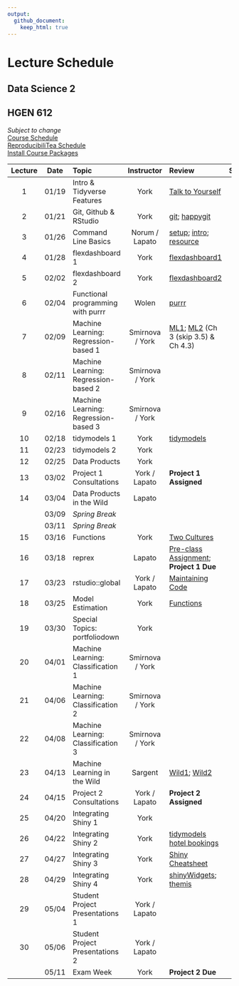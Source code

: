 ```yaml
---
output:
  github_document:
    keep_html: true
---
```


# Lecture Schedule
## Data Science 2
## HGEN 612
*Subject to change*  
[Course Schedule](https://github.com/tpyork/hgen-612/blob/main/course-info/hgen-612_lecture-schedule.md)  
[ReproducibiliTea Schedule](https://osf.io/g56qp/wiki/Schedule/)  
[Install Course Packages][26]


| Lecture | Date     | Topic                            | Instructor      | Review                                         | Slides       | Script     |  
| :-----: | :------: | :------------------------------- | :-------------: | :-----------------------                       | :----------: | :--------: |
| 1       | 01/19 | Intro & Tidyverse Features           | York            | [Talk to Yourself][7]                         |  [1][26], [2][27] | [1][28]|
| 2       | 01/21 | Git, Github & RStudio                | York            | [git][1]; [happygit][2]                       |  [1][29]     |            |  
| 3       | 01/26 | Command Line Basics                  | Norum / Lapato  | [setup][8]; [intro][9]; [resource][10]        |              |            |  
| 4       | 01/28 | flexdashboard 1                      | York            | [flexdashboard1][12]                          |              |            |  
| 5       | 02/02 | flexdashboard 2                      | York            | [flexdashboard2][13]                          |              |            |  
| 6       | 02/04 | Functional programming with purrr    | Wolen           | [purrr][11]                                   |              |            |  
| 7       | 02/09 | Machine Learning: Regression-based 1 | Smirnova / York | [ML1][3]; [ML2][4] (Ch 3 (skip 3.5) & Ch 4.3) |              |            |  
| 8       | 02/11 | Machine Learning: Regression-based 2 | Smirnova / York |                                               |              |            |  
| 9       | 02/16 | Machine Learning: Regression-based 3 | Smirnova / York |                                               |              |            |  
| 10      | 02/18 | tidymodels 1                         | York            | [tidymodels][15]                              |              |            |  
| 11      | 02/23 | tidymodels 2                         | York            |                                               |              |            |  
| 12      | 02/25 | Data Products                        | York            |                                               |              |            |  
| 13      | 03/02 | Project 1 Consultations              | York / Lapato   | **Project 1 Assigned**                        |              |            |  
| 14      | 03/04 | Data Products in the Wild            | Lapato          |                                               |              |            |  
|         | 03/09 | *Spring Break*                       |                 |                                               |              |            |
|         | 03/11 | *Spring Break*                       |                 |                                               |              |            |
| 15      | 03/16 | Functions                            | York            | [Two Cultures][14]                            |              |            |  
| 16      | 03/18 | reprex                               | Lapato          | [Pre-class Assignment][17]; **Project 1 Due** |              |            |  
| 17      | 03/23 | rstudio::global                      | York / Lapato   | [Maintaining Code][16]                        |              |            |  
| 18      | 03/25 | Model Estimation                     | York            | [Functions][20]                               |              |            |  
| 19      | 03/30 | Special Topics: portfoliodown        | York            |                                               |              |            |
| 20      | 04/01 | Machine Learning: Classification 1   | Smirnova / York |                                               |              |            |  
| 21      | 04/06 | Machine Learning: Classification 2   | Smirnova / York |                                               |              |            |  
| 22      | 04/08 | Machine Learning: Classification 3   | Smirnova / York |                                               |              |            |  
| 23      | 04/13 | Machine Learning in the Wild         | Sargent         | [Wild1][5]; [Wild2][6]                        |              |            |
| 24      | 04/15 | Project 2 Consultations              | York / Lapato   | **Project 2 Assigned**                        |              |            |  
| 25      | 04/20 | Integrating Shiny 1                  | York            |                                               |              |            |  
| 26      | 04/22 | Integrating Shiny 2                  | York            | [tidymodels hotel bookings][21]               |              |            |  
| 27      | 04/27 | Integrating Shiny 3                  | York            | [Shiny Cheatsheet][22]                        |              |            |  
| 28      | 04/29 | Integrating Shiny 4                  | York            | [shinyWidgets][23]; [themis][24]              |              |            |  
| 29      | 05/04 | Student Project Presentations 1      | York / Lapato   |                                               |              |            |  
| 30      | 05/06 | Student Project Presentations 2      | York / Lapato   |                                               |              |            |       
|         | 05/11 | Exam Week                            | York            | **Project 2 Due**                             |              |            |        


[1]: https://osf.io/4a26g "Democratic Science"
[2]: https://happygitwithr.com "happygitwithR"
[3]: https://osf.io/d7we8/ "Pine Beetle Data"
[4]: https://osf.io/nstcw/ "Introduction to Statistical Learning"
[5]: https://osf.io/rmtsx/ "Machine Learning and Science"
[6]: https://osf.io/gpt3h/ "Machine Learning and Aging Research"
[7]: https://rstudio.com/resources/rstudioconf-2020/don-t-repeat-yourself-talk-to-yourself-repeated-reporting-in-the-r-universe/ "DRY"
[8]: https://osf.io/wvfm2 "setup check"
[9]: https://computers.tutsplus.com/tutorials/navigating-the-terminal-a-gentle-introduction--mac-3855 "Navigating the Terminal"
[10]: https://happygitwithr.com/shell.html "The Shell"
[11]: https://jennybc.github.io/purrr-tutorial/ "Jenny Bryan's purrr examples"
[12]: https://blog.rstudio.com/2016/05/17/flexdashboard-easy-interactive-dashboards-for-r/ "Introducing flexdashboard"
[13]: https://rmarkdown.rstudio.com/flexdashboard/ "flexdashboard: Easy interactive dashboards for R"
[14]: https://osf.io/r3pyb/ "Statistical Modeling: The Two Cultures"
[15]: https://www.tidymodels.org/
[16]: https://rstudio.com/resources/rstudioglobal-2021/maintaining-the-house-the-tidyverse-built/ "rstudio::conf 2021"
[17]: https://forms.gle/tBtzGuRCu2hx722S6 "pre-class assignment"
[20]: https://r4ds.had.co.nz/functions.html "functions"
[21]: https://www.tidymodels.org/start/case-study/ "tidymodels hotel bookings"
[22]: https://shiny.rstudio.com/images/shiny-cheatsheet.pdf "Shiny Cheatsheet"
[23]: http://shinyapps.dreamrs.fr/shinyWidgets/ "shinyWidgets"
[24]: https://themis.tidymodels.org/index.html "themis recipe steps for unbalanced designs"
[25]: https://github.com/tpyork/hgen-612/blob/main/R/00_install-course-packages.R "install course packages"  
[26]: https://docs.google.com/presentation/d/1h6HI7IDcXwz72CnF2zgF0vgpOtD6Qo5wgLMCDSM5gzU/edit#slide=id.g78a3b52e70_0_50 "course setup" 
[27]: https://docs.google.com/presentation/d/1NllUQ0VlejPgAvL1KcEUhLxsCBrryri3muLRVpp5NDE/edit#slide=id.gaeb6925645_0_0 "tidyverse review"
[28]: https://github.com/tpyork/hgen-612/blob/main/R/01_tidyverse-features.R "tidyverse features"
[29]: https://docs.google.com/presentation/d/15lJN30EqhfxFbEY90aLcs2MEcM_rHMHNKlLtjEBlpVE/edit#slide=id.p "git, Github, RStudio"


